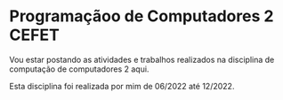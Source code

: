# Programaçãoo de Computadores 2 CEFET
Vou estar postando as atividades e trabalhos realizados na disciplina de computação de computadores 2 aqui.

Esta disciplina foi realizada por mim de 06/2022 até 12/2022.
